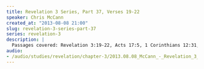 ```yaml
--- 
title: Revelation 3 Series, Part 37, Verses 19-22
speaker: Chris McCann
created_at: "2013-08-08 21:00"
slug: revelation-3-series-part-37
series: revelation-3
description: |
  Passages covered: Revelation 3:19-22, Acts 17:5, 1 Corinthians 12:31, Luke 11:10, Luke 12:35-36, Acts 14:27, Revelation 19:9.
audio: 
- /audio/studies/revelation/chapter-3/2013.08.08_McCann_-_Revelation_3_Series_Part_37.yaml
---
```

